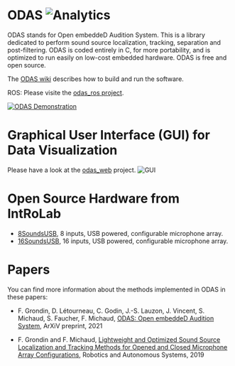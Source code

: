 ODAS ![Analytics](https://ga-beacon-279122.nn.r.appspot.com/UA-27707792-4/github-main?pixel) 
=======

ODAS stands for Open embeddeD Audition System. This is a library dedicated to perform sound source localization, tracking, separation and post-filtering. ODAS is coded entirely in C, for more portability, and is optimized to run easily on low-cost embedded hardware. ODAS is free and open source.

The [ODAS wiki](https://github.com/introlab/odas/wiki) describes how to build and run the software.

ROS: Please visite the [odas_ros project](https://github.com/introlab/odas_ros).

[![ODAS Demonstration](https://img.youtube.com/vi/n7y2rLAnd5I/0.jpg)](https://youtu.be/n7y2rLAnd5I)

# Graphical User Interface (GUI) for Data Visualization

Please have a look at the [odas_web](https://github.com/introlab/odas_web) project.
![GUI](https://github.com/introlab/odas_web/blob/master/screenshots/live_data.png)


# Open Source Hardware from IntRoLab

* [8SoundsUSB](https://sourceforge.net/projects/eightsoundsusb/), 8 inputs, USB powered, configurable microphone array.
* [16SoundsUSB](https://github.com/introlab/16SoundsUSB), 16 inputs, USB powered, configurable microphone array.

# Papers

You can find more information about the methods implemented in ODAS in these papers:

* F. Grondin, D. Létourneau, C. Godin, J.-S. Lauzon, J. Vincent, S. Michaud, S. Faucher, F. Michaud, [ODAS: Open embeddeD Audition System](https://arxiv.org/abs/2103.03954), ArXiV preprint, 2021 

* F. Grondin and F. Michaud, [Lightweight and Optimized Sound Source Localization and Tracking Methods for Opened and Closed Microphone Array Configurations](https://arxiv.org/pdf/1812.00115), Robotics and Autonomous Systems, 2019 
